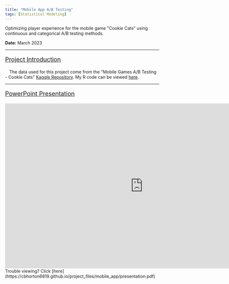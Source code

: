 ```yaml
---
title: "Mobile App A/B Testing"
tags: [Statistical Modeling]
---
```


Optimizing player experience for the mobile game "Cookie Cats" using continuous and categorical A/B testing methods.

<span style="font-weight:bold;">Date:</span> March 2023

---

<p style="font-size:140%; text-decoration:underline;">Project Introduction</p>
&emsp;The data used for this project come from the "Mobile Games A/B Testing - Cookie Cats" <a href="https://www.kaggle.com/datasets/mursideyarkin/mobile-games-ab-testing-cookie-cats" target="_blank">Kaggle Repository</a>. My R code can be viewed <a href="https://cbhorton6819.github.io/project_files/mobile_app/R_code.html" target="_blank">here</a>.

---

<p style="font-size:140%; text-decoration:underline;">PowerPoint Presentation</p>
<iframe frameborder="0" scrolling="no" width="900" height="540" src="https://cbhorton6819.github.io/project_files/mobile_app/presentation.pdf#zoom=88"> </iframe>
Trouble viewing? Click [here](https://cbhorton6819.github.io/project_files/mobile_app/presentation.pdf)